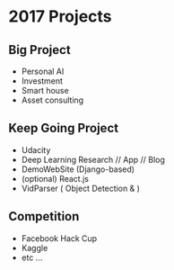 # 2017 Projects

## Big Project
- Personal AI
 - Investment
 - Smart house
 - Asset consulting 


## Keep Going Project
- Udacity
- Deep Learning Research // App // Blog 
- DemoWebSite (Django-based)
- (optional) React.js
- VidParser ( Object Detection & )

## Competition
- Facebook Hack Cup
- Kaggle 
- etc ...

